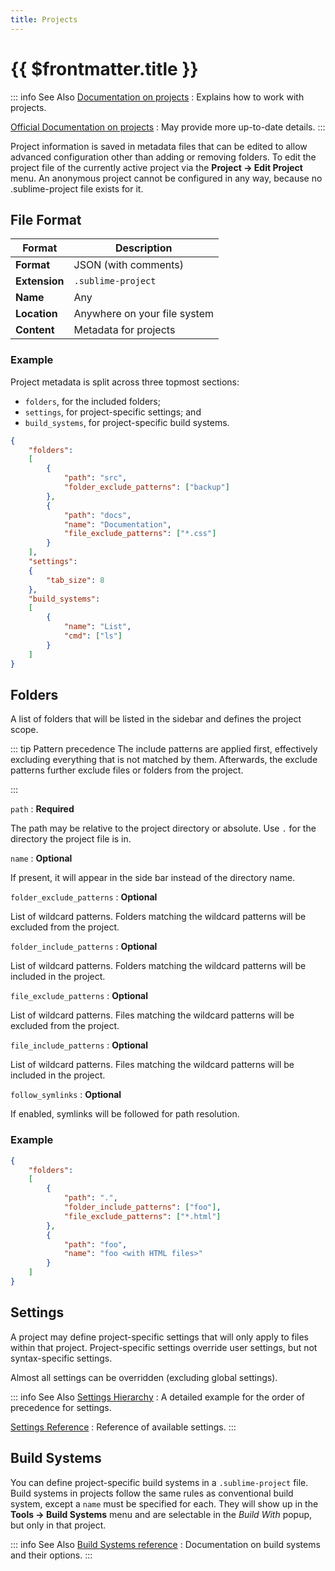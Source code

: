 ```yaml
---
title: Projects
---
```


# {{ $frontmatter.title }}

::: info See Also
[Documentation on projects](/guide/usage/file-management/projects.md)
: Explains how to work with projects.

[Official Documentation on projects](https://www.sublimetext.com/docs/projects.html)
: May provide more up-to-date details.
:::


Project information is saved in metadata files
that can be edited
to allow advanced configuration
other than adding or removing folders.
To edit the project file
of the currently active project
via the **Project → Edit Project** menu.
An anonymous project cannot be configured in any way,
because no .sublime-project file exists for it.


## File Format

| Format        | Description                  |
| ------------- | ---------------------------- |
| **Format**    | JSON (with comments)         |
| **Extension** | `.sublime-project`           |
| **Name**      | Any                          |
| **Location**  | Anywhere on your file system |
| **Content**   | Metadata for projects        |


### Example

Project metadata is split across three topmost sections:

- `folders`, for the included folders;
- `settings`, for project-specific settings; and
- `build_systems`, for project-specific build systems.

```json {2,14,18}
{
    "folders":
    [
        {
            "path": "src",
            "folder_exclude_patterns": ["backup"]
        },
        {
            "path": "docs",
            "name": "Documentation",
            "file_exclude_patterns": ["*.css"]
        }
    ],
    "settings":
    {
        "tab_size": 8
    },
    "build_systems":
    [
        {
            "name": "List",
            "cmd": ["ls"]
        }
    ]
}
```


## Folders

A list of folders
that will be listed in the sidebar
and defines the project scope.

::: tip Pattern precedence
The include patterns are applied first,
effectively excluding everything
that is not matched by them.
Afterwards,
the exclude patterns further exclude
files or folders from the project.
<!-- TODO there is more to this, but it requires some reverse engineering -->
<!-- TODO also find out whether and how the patterns are joined with their global pendants -->
:::

`path`
: **Required**

  The path may be relative to the project directory
  or absolute.
  Use `.` for the directory the project file is in.

`name`
: **Optional**

  If present,
  it will appear in the side bar
  instead of the directory name.

`folder_exclude_patterns`
: **Optional**

  List of wildcard patterns.
  Folders matching the wildcard patterns
  will be excluded from the project.

`folder_include_patterns`
: **Optional**

  List of wildcard patterns.
  Folders matching the wildcard patterns
  will be included in the project.

`file_exclude_patterns`
: **Optional**

  List of wildcard patterns.
  Files matching the wildcard patterns
  will be excluded from the project.

`file_include_patterns`
: **Optional**

  List of wildcard patterns.
  Files matching the wildcard patterns
  will be included in the project.


`follow_symlinks`
: **Optional**

  If enabled,
  symlinks will be followed for path resolution.


### Example

```json
{
    "folders":
    [
        {
            "path": ".",
            "folder_include_patterns": ["foo"],
            "file_exclude_patterns": ["*.html"]
        },
        {
            "path": "foo",
            "name": "foo <with HTML files>"
        }
    ]
}
```

## Settings

A project may define project-specific settings
that will only apply to files within that project.
Project-specific settings override user settings,
but not syntax-specific settings.

Almost all settings can be overridden
(excluding global settings).

::: info See Also
[Settings Hierarchy](/guide/customization/settings.md#the-settings-hierarchy)
: A detailed example for the order of precedence for settings.

[Settings Reference](./settings.md)
: Reference of available settings.
:::

## Build Systems

You can define project-specific build systems
in a `.sublime-project` file.
Build systems in projects
follow the same rules as conventional build system,
except a `name` must be specified for each.
They will show up in the **Tools → Build Systems** menu
and are selectable in the *Build With* popup,
but only in that project.

::: info See Also
[Build Systems reference](https://www.sublimetext.com/docs/build_systems.html)
: Documentation on build systems and their options.
:::
